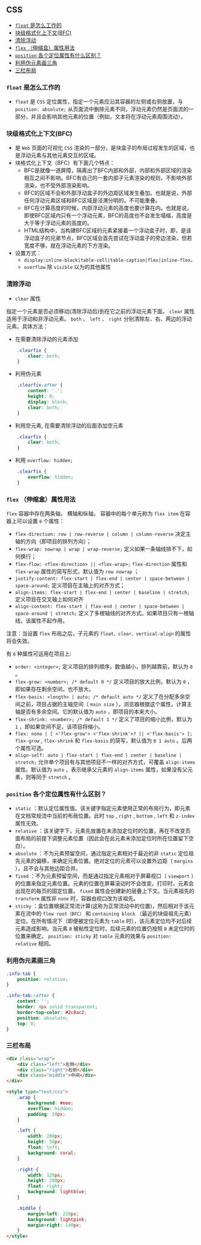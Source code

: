 ## CSS

* [ `float` 是怎么工作的](#anchor1)
* [块级格式化上下文(BFC)](#anchor2)
* [清除浮动](#anchor3)
* [ `flex` （伸缩盒）属性用法](#anchor4)
* [ `position` 各个定位属性有什么区别？](#anchor5)
* [利用伪元素画三角](#anchor6)
* [三栏布局](#anchor7)

<span id="anchor1"></span>

### `float` 是怎么工作的

* `float` 是 `CSS` 定位属性，指定一个元素应沿其容器的左侧或右侧放置，与 `position: absolute;` 从页面流中删除元素不同，浮动元素仍然是页面流的一部分，并且会影响其他元素的位置（例如，文本将在浮动元素周围流动）。

<span id="anchor2"></span>

### 块级格式化上下文(BFC)

* 是 `Web` 页面的可视化 `CSS` 渲染的一部分，是块盒子的布局过程发生的区域，也是浮动元素与其他元素交互的区域。
* 块格式化上下文（BFC）有下面几个特点：
  + BFC是就像一道屏障，隔离出了BFC内部和外部，内部和外部区域的渲染相互之间不影响。BFC有自己的一套内部子元素渲染的规则，不影响外部渲染，也不受外部渲染影响。
  + BFC的区域不会和外部浮动盒子的外边距区域发生叠加。也就是说，外部任何浮动元素区域和BFC区域是泾渭分明的，不可能重叠。
  + BFC在计算高度的时候，内部浮动元素的高度也要计算在内。也就是说，即使BFC区域内只有一个浮动元素，BFC的高度也不会发生塌缩，高度是大于等于浮动元素的高度的。
  + HTML结构中，当构建BFC区域的元素紧接着一个浮动盒子时，即，是该浮动盒子的兄弟节点，BFC区域会首先尝试在浮动盒子的旁边渲染，但若宽度不够，就在浮动元素的下方渲染。
* 设置方式：
  + `display:inline-block|table-cell|table-caption|flex|inline-flex。` 
  + `overflow` 除 `visible` 以为的其他属性

<span id="anchor3"></span>

### 清除浮动

* `clear` 属性

指定一个元素是否必须移动(清除浮动后)到在它之前的浮动元素下面。 `clear` 属性适用于浮动和非浮动元素。 `both` 、 `left` 、 `right` 分别清除左、右、两边的浮动元素。具体方法：

  + 在需要清除浮动的元素添加

``` css
    .clearfix {
        clear: both;
    }
```

  + 利用伪元素

``` css
    .clearfix:after {
        content: '.';
        height: 0;
        display: block;
        clear: both;
    }
```

  + 利用空元素, 在需要清除浮动的后面添加空元素

``` css
    .clearfix {
        clear: both;
    }
```

  + 利用 `overflow: hidden;` 

``` css
    .clearfix {
        overflow: hidden;
    }
```

<span id="anchor4"></span>

### `flex` （伸缩盒）属性用法

`flex` 容器中存在两条轴， 横轴和纵轴， 容器中的每个单元称为 `flex item` 
在容器上可以设置 `6` 个属性：

* `flex-direction: row | row-reverse | column | column-reverse` 决定主轴的方向（即项目的排列方向）；
* `flex-wrap: nowrap | wrap | wrap-reverse;` 定义如果一条轴线排不下，如何换行；
* `flex-flow: <flex-direction> || <flex-wrap>;`  `flex-direction` 属性和 `flex-wrap` 属性的简写形式，默认值为 `row nowrap` ；
* `justify-content: flex-start | flex-end | center | space-between | space-around;` 定义项目在主轴上的对齐方式；
* `align-items: flex-start | flex-end | center | baseline | stretch;` 定义项目在交叉轴上如何对齐
* `align-content: flex-start | flex-end | center | space-between | space-around | stretch;` 定义了多根轴线的对齐方式。如果项目只有一根轴线，该属性不起作用。

注意：当设置 `flex` 布局之后，子元素的 `float、clear、vertical-align` 的属性将会失效。

有 `6` 种属性可运用在项目上:

* `order: <integer>;` 定义项目的排列顺序。数值越小，排列越靠前，默认为 `0` 。
* `flex-grow: <number>; /* default 0 */` 定义项目的放大比例，默认为 `0` ，即如果存在剩余空间，也不放大。
* `flex-basis: <length> | auto; /* default auto */` 定义了在分配多余空间之前，项目占据的主轴空间（ `main size` ）。浏览器根据这个属性，计算主轴是否有多余空间。它的默认值为 `auto` ，即项目的本来大小。
* `flex-shrink: <number>; /* default 1 */` 定义了项目的缩小比例，默认为 `1` ，即如果空间不足，该项目将缩小。
* `flex: none | [ <'flex-grow'> <'flex-shrink'>? || <'flex-basis'> ];`  `flex-grow` , `flex-shrink` 和 `flex-basis` 的简写，默认值为 `0 1 auto` 。后两个属性可选。
* `align-self: auto | flex-start | flex-end | center | baseline | stretch;` 允许单个项目有与其他项目不一样的对齐方式，可覆盖 `align-items` 属性。默认值为 `auto` ，表示继承父元素的 `align-items` 属性，如果没有父元素，则等同于 `stretch` 。

<span id="anchor5"></span>

### `position` 各个定位属性有什么区别？

* `static` ：默认定位属性值。该关键字指定元素使用正常的布局行为，即元素在文档常规流中当前的布局位置。此时 `top` , `right` , `bottom` , `left` 和 `z-index` 属性无效。
* `relative` ：该关键字下，元素先放置在未添加定位时的位置，再在不改变页面布局的前提下调整元素位置（因此会在此元素未添加定位时所在位置留下空白）。
* `absolute` ：不为元素预留空间，通过指定元素相对于最近的非 `static` 定位祖先元素的偏移，来确定元素位置。绝对定位的元素可以设置外边距（ `margins` ），且不会与其他边距合并。
* `fixed` ：不为元素预留空间，而是通过指定元素相对于屏幕视口（ `viewport` ）的位置来指定元素位置。元素的位置在屏幕滚动时不会改变。打印时，元素会出现在的每页的固定位置。 `fixed` 属性会创建新的层叠上下文。当元素祖先的 `transform` 属性非 `none` 时，容器由视口改为该祖先。
* `sticky` ：盒位置根据正常流计算(这称为正常流动中的位置)，然后相对于该元素在流中的 `flow root（BFC）` 和 `containing block` （最近的块级祖先元素）定位。在所有情况下（即便被定位元素为 `table` 时），该元素定位均不对后续元素造成影响。当元素 `B` 被粘性定位时，后续元素的位置仍按照 `B` 未定位时的位置来确定。 `position: sticky` 对 `table` 元素的效果与 `position: relative` 相同。

<span id="anchor6"></span>

### 利用伪元素画三角

``` css
.info-tab {
    position: relative;
}

.info-tab::after {
    content: '';
    border: 4px solid transparent;
    border-top-color: #2c8ac2;
    position: absolute;
    top: 0;
}
```
<span id="anchor7"></span>

### 三栏布局

``` html
<div class="wrap">
    <div class="left">左侧</div>
    <div class="right">右侧</div>
    <div class="middle">中间</div>
</div>

<style type="text/css">
    .wrap {
        background: #eee;
        overflow: hidden;
        padding: 20px;
    }

    .left {
        width: 200px;
        height: 50px;
        float: left;
        background: coral;
    }

    .right {
        width: 120px;
        height: 200px;
        float: right;
        background: lightblue;
    }

    .middle {
        margin-left: 220px;
        background: lightpink;
        margin-right: 140px;
    }
</style>
```

